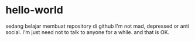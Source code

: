 # hello-world
sedang belajar membuat repository di github
I'm not mad, depressed or anti social. I'm just need not to talk to anyone for a while.
and that is OK.
